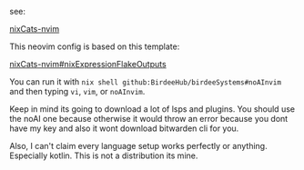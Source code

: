 see:

[nixCats-nvim](https://github.com/BirdeeHub/nixCats-nvim)

This neovim config is based on this template:

[nixCats-nvim#nixExpressionFlakeOutputs](https://github.com/BirdeeHub/nixCats-nvim/tree/main/nix/templates/nixExpressionFlakeOutputs)

You can run it with `nix shell github:BirdeeHub/birdeeSystems#noAInvim` and then typing `vi`, `vim`, or `noAInvim`.

Keep in mind its going to download a lot of lsps and plugins.
You should use the noAI one because otherwise it would throw an error because you dont have my key and also it wont download bitwarden cli for you.

Also, I can't claim every language setup works perfectly or anything. Especially kotlin. This is not a distribution its mine.
